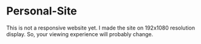 # Personal-Site

This is not a responsive website yet. I made the site on 192x1080 resolution display. So, your viewing experience will probably change. 
